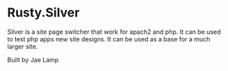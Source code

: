 # Rusty.Silver

Silver is a site page switcher that work for apach2 and php. It can be used to test php apps new site designs. It can be used as a base for a much larger site.

Built by Jae Lamp
